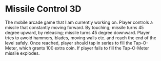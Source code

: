 # Missile Control 3D
The mobile arcade game that I am currently working on. Player controls a missile that constantly moving forward. By touching; missile turns 45 degree upward, by releasing; missile turns 45 degree downward. Player tries to awoid hammers, blades, moving walls etc. and reach the end of the level safely. Once reached, player should tap in series to fill the Tap-O-Meter, which grants 100 extra coin. If player fails to fill the Tap-O-Meter missile explodes. 
